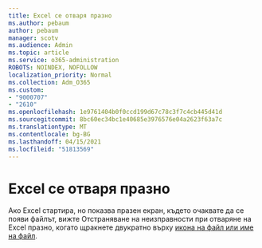 ```yaml
---
title: Excel се отваря празно
ms.author: pebaum
author: pebaum
manager: scotv
ms.audience: Admin
ms.topic: article
ms.service: o365-administration
ROBOTS: NOINDEX, NOFOLLOW
localization_priority: Normal
ms.collection: Adm_O365
ms.custom:
- "9000707"
- "2610"
ms.openlocfilehash: 1e9761404b0f0ccd199d67c78c3f7c4cb445d41d
ms.sourcegitcommit: 8bc60ec34bc1e40685e3976576e04a2623f63a7c
ms.translationtype: MT
ms.contentlocale: bg-BG
ms.lasthandoff: 04/15/2021
ms.locfileid: "51813569"
---
```

# <a name="excel-opens-blank"></a>Excel се отваря празно

Ако Excel стартира, но показва празен екран, където очаквате да се появи файлът, вижте Отстраняване на неизправности при отваряне на Excel празно, когато щракнете двукратно върху [икона на файл или име на файл](https://docs.microsoft.com/office/troubleshoot/excel/excel-opens-blank).